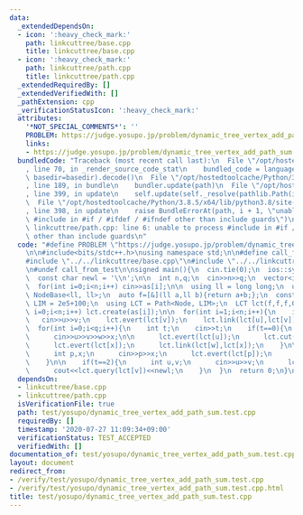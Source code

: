 ```yaml
---
data:
  _extendedDependsOn:
  - icon: ':heavy_check_mark:'
    path: linkcuttree/base.cpp
    title: linkcuttree/base.cpp
  - icon: ':heavy_check_mark:'
    path: linkcuttree/path.cpp
    title: linkcuttree/path.cpp
  _extendedRequiredBy: []
  _extendedVerifiedWith: []
  _pathExtension: cpp
  _verificationStatusIcon: ':heavy_check_mark:'
  attributes:
    '*NOT_SPECIAL_COMMENTS*': ''
    PROBLEM: https://judge.yosupo.jp/problem/dynamic_tree_vertex_add_path_sum
    links:
    - https://judge.yosupo.jp/problem/dynamic_tree_vertex_add_path_sum
  bundledCode: "Traceback (most recent call last):\n  File \"/opt/hostedtoolcache/Python/3.8.5/x64/lib/python3.8/site-packages/onlinejudge_verify/documentation/build.py\"\
    , line 70, in _render_source_code_stat\n    bundled_code = language.bundle(stat.path,\
    \ basedir=basedir).decode()\n  File \"/opt/hostedtoolcache/Python/3.8.5/x64/lib/python3.8/site-packages/onlinejudge_verify/languages/cplusplus.py\"\
    , line 189, in bundle\n    bundler.update(path)\n  File \"/opt/hostedtoolcache/Python/3.8.5/x64/lib/python3.8/site-packages/onlinejudge_verify/languages/cplusplus_bundle.py\"\
    , line 399, in update\n    self.update(self._resolve(pathlib.Path(included), included_from=path))\n\
    \  File \"/opt/hostedtoolcache/Python/3.8.5/x64/lib/python3.8/site-packages/onlinejudge_verify/languages/cplusplus_bundle.py\"\
    , line 398, in update\n    raise BundleErrorAt(path, i + 1, \"unable to process\
    \ #include in #if / #ifdef / #ifndef other than include guards\")\nonlinejudge_verify.languages.cplusplus_bundle.BundleErrorAt:\
    \ linkcuttree/path.cpp: line 6: unable to process #include in #if / #ifdef / #ifndef\
    \ other than include guards\n"
  code: "#define PROBLEM \"https://judge.yosupo.jp/problem/dynamic_tree_vertex_add_path_sum\"\
    \n\n#include<bits/stdc++.h>\nusing namespace std;\n\n#define call_from_test\n\
    #include \"../../linkcuttree/base.cpp\"\n#include \"../../linkcuttree/path.cpp\"\
    \n#undef call_from_test\n\nsigned main(){\n  cin.tie(0);\n  ios::sync_with_stdio(0);\n\
    \  const char newl = '\\n';\n\n  int n,q;\n  cin>>n>>q;\n  vector<int> as(n);\n\
    \  for(int i=0;i<n;i++) cin>>as[i];\n\n  using ll = long long;\n  using Node =\
    \ NodeBase<ll, ll>;\n  auto f=[&](ll a,ll b){return a+b;};\n  constexpr size_t\
    \ LIM = 2e5+100;\n  using LCT = Path<Node, LIM>;\n  LCT lct(f,f,f,0);\n\n  for(int\
    \ i=0;i<n;i++) lct.create(as[i]);\n\n  for(int i=1;i<n;i++){\n    int u,v;\n \
    \   cin>>u>>v;\n    lct.evert(lct[v]);\n    lct.link(lct[u],lct[v]);\n  }\n\n\
    \  for(int i=0;i<q;i++){\n    int t;\n    cin>>t;\n    if(t==0){\n      int u,v,w,x;\n\
    \      cin>>u>>v>>w>>x;\n\n      lct.evert(lct[u]);\n      lct.cut(lct[v]);\n\n\
    \      lct.evert(lct[x]);\n      lct.link(lct[w],lct[x]);\n    }\n\n    if(t==1){\n\
    \      int p,x;\n      cin>>p>>x;\n      lct.evert(lct[p]);\n      lct.update(lct[p],x);\n\
    \    }\n\n    if(t==2){\n      int u,v;\n      cin>>u>>v;\n      lct.evert(lct[u]);\n\
    \      cout<<lct.query(lct[v])<<newl;\n    }\n  }\n  return 0;\n}\n"
  dependsOn:
  - linkcuttree/base.cpp
  - linkcuttree/path.cpp
  isVerificationFile: true
  path: test/yosupo/dynamic_tree_vertex_add_path_sum.test.cpp
  requiredBy: []
  timestamp: '2020-07-27 11:09:34+09:00'
  verificationStatus: TEST_ACCEPTED
  verifiedWith: []
documentation_of: test/yosupo/dynamic_tree_vertex_add_path_sum.test.cpp
layout: document
redirect_from:
- /verify/test/yosupo/dynamic_tree_vertex_add_path_sum.test.cpp
- /verify/test/yosupo/dynamic_tree_vertex_add_path_sum.test.cpp.html
title: test/yosupo/dynamic_tree_vertex_add_path_sum.test.cpp
---
```

